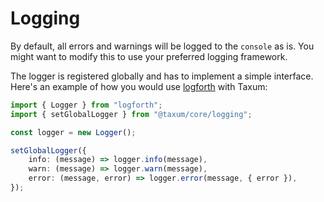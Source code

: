 # Logging

By default, all errors and warnings will be logged to the `console` as is. You might want to modify this to use your
preferred logging framework.

The logger is registered globally and has to implement a simple interface. Here's an example of how you would use
[logforth](https://github.com/dasprid/logforth) with Taxum:

```ts
import { Logger } from "logforth";
import { setGlobalLogger } from "@taxum/core/logging";

const logger = new Logger();

setGlobalLogger({
    info: (message) => logger.info(message),
    warn: (message) => logger.warn(message),
    error: (message, error) => logger.error(message, { error }),
});
```
